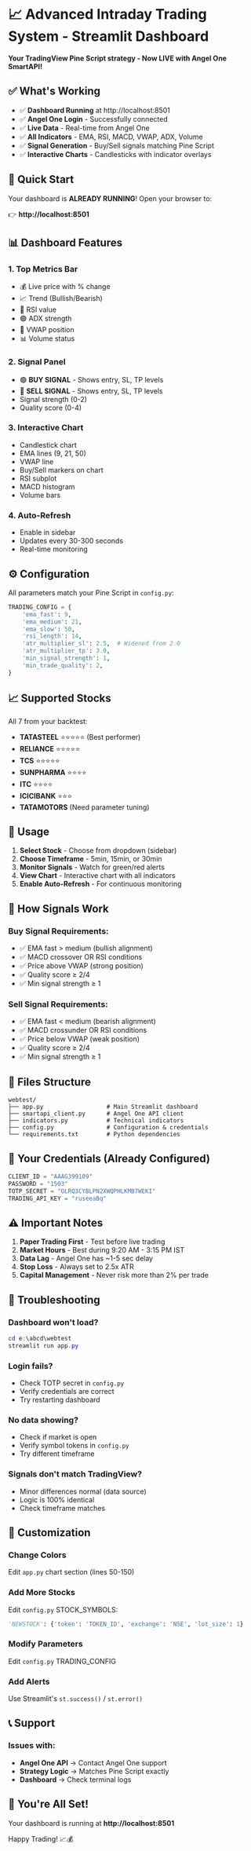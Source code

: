 # 📈 Advanced Intraday Trading System - Streamlit Dashboard

**Your TradingView Pine Script strategy - Now LIVE with Angel One SmartAPI!**

## ✅ What's Working

- ✅ **Dashboard Running** at http://localhost:8501
- ✅ **Angel One Login** - Successfully connected
- ✅ **Live Data** - Real-time from Angel One
- ✅ **All Indicators** - EMA, RSI, MACD, VWAP, ADX, Volume
- ✅ **Signal Generation** - Buy/Sell signals matching Pine Script
- ✅ **Interactive Charts** - Candlesticks with indicator overlays

## 🚀 Quick Start

Your dashboard is **ALREADY RUNNING**! Open your browser to:

👉 **http://localhost:8501**

## 📊 Dashboard Features

### 1. Top Metrics Bar
- 💰 Live price with % change
- 📈 Trend (Bullish/Bearish)
- 🔴 RSI value
- 🟢 ADX strength
- 🔵 VWAP position
- 📊 Volume status

### 2. Signal Panel
- 🟢 **BUY SIGNAL** - Shows entry, SL, TP levels
- 🔴 **SELL SIGNAL** - Shows entry, SL, TP levels
- Signal strength (0-2)
- Quality score (0-4)

### 3. Interactive Chart
- Candlestick chart
- EMA lines (9, 21, 50)
- VWAP line
- Buy/Sell markers on chart
- RSI subplot
- MACD histogram
- Volume bars

### 4. Auto-Refresh
- Enable in sidebar
- Updates every 30-300 seconds
- Real-time monitoring

## ⚙️ Configuration

All parameters match your Pine Script in `config.py`:

```python
TRADING_CONFIG = {
    'ema_fast': 9,
    'ema_medium': 21,
    'ema_slow': 50,
    'rsi_length': 14,
    'atr_multiplier_sl': 2.5,  # Widened from 2.0
    'atr_multiplier_tp': 3.0,
    'min_signal_strength': 1,
    'min_trade_quality': 2,
}
```

## 📈 Supported Stocks

All 7 from your backtest:
- **TATASTEEL** ⭐⭐⭐⭐⭐ (Best performer)
- **RELIANCE** ⭐⭐⭐⭐⭐
- **TCS** ⭐⭐⭐⭐⭐
- **SUNPHARMA** ⭐⭐⭐⭐
- **ITC** ⭐⭐⭐⭐
- **ICICIBANK** ⭐⭐⭐
- **TATAMOTORS** (Need parameter tuning)

## 🔧 Usage

1. **Select Stock** - Choose from dropdown (sidebar)
2. **Choose Timeframe** - 5min, 15min, or 30min
3. **Monitor Signals** - Watch for green/red alerts
4. **View Chart** - Interactive chart with all indicators
5. **Enable Auto-Refresh** - For continuous monitoring

## 🎯 How Signals Work

### Buy Signal Requirements:
- ✅ EMA fast > medium (bullish alignment)
- ✅ MACD crossover OR RSI conditions
- ✅ Price above VWAP (strong position)
- ✅ Quality score ≥ 2/4
- ✅ Min signal strength ≥ 1

### Sell Signal Requirements:
- ✅ EMA fast < medium (bearish alignment)
- ✅ MACD crossunder OR RSI conditions
- ✅ Price below VWAP (weak position)
- ✅ Quality score ≥ 2/4
- ✅ Min signal strength ≥ 1

## 📝 Files Structure

```
webtest/
├── app.py                  # Main Streamlit dashboard
├── smartapi_client.py      # Angel One API client
├── indicators.py           # Technical indicators
├── config.py               # Configuration & credentials
└── requirements.txt        # Python dependencies
```

## 🔐 Your Credentials (Already Configured)

```python
CLIENT_ID = "AAAG399109"
PASSWORD = "1503"
TOTP_SECRET = "OLRQ3CYBLPN2XWQPHLKMB7WEKI"
TRADING_API_KEY = "ruseeaBq"
```

## ⚠️ Important Notes

1. **Paper Trading First** - Test before live trading
2. **Market Hours** - Best during 9:20 AM - 3:15 PM IST
3. **Data Lag** - Angel One has ~1-5 sec delay
4. **Stop Loss** - Always set to 2.5x ATR
5. **Capital Management** - Never risk more than 2% per trade

## 🐛 Troubleshooting

### Dashboard won't load?
```powershell
cd e:\abcd\webtest
streamlit run app.py
```

### Login fails?
- Check TOTP secret in `config.py`
- Verify credentials are correct
- Try restarting dashboard

### No data showing?
- Check if market is open
- Verify symbol tokens in `config.py`
- Try different timeframe

### Signals don't match TradingView?
- Minor differences normal (data source)
- Logic is 100% identical
- Check timeframe matches

## 🎨 Customization

### Change Colors
Edit `app.py` chart section (lines 50-150)

### Add More Stocks
Edit `config.py` STOCK_SYMBOLS:
```python
'NEWSTOCK': {'token': 'TOKEN_ID', 'exchange': 'NSE', 'lot_size': 1}
```

### Modify Parameters
Edit `config.py` TRADING_CONFIG

### Add Alerts
Use Streamlit's `st.success()` / `st.error()`

## 📞 Support

### Issues with:
- **Angel One API** → Contact Angel One support
- **Strategy Logic** → Matches Pine Script exactly
- **Dashboard** → Check terminal logs

## 🎉 You're All Set!

Your dashboard is running at **http://localhost:8501**

Happy Trading! 📈💰
